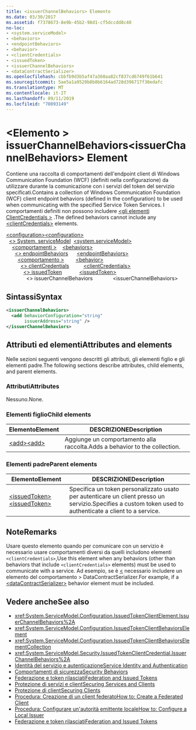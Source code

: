 ```yaml
---
title: <issuerChannelBehaviors> Elemento
ms.date: 03/30/2017
ms.assetid: f7378673-8e9b-45b2-98d1-cf5dccdd8c40
no-loc:
- <system.serviceModel>
- <behaviors>
- <endpointBehaviors>
- <behavior>
- <clientCredentials>
- <issuedToken>
- <issuerChannelBehaviors>
- <dataContractSerializer>
ms.openlocfilehash: cbbfb9d3b5af47a360aa82cf837cd6749f61b641
ms.sourcegitcommit: 5ae5a1a9520b8b8b6164ad728d396717f30edafc
ms.translationtype: MT
ms.contentlocale: it-IT
ms.lasthandoff: 09/11/2019
ms.locfileid: "70893149"
---
```

# <a name="issuerchannelbehaviors-element"></a><span data-ttu-id="c57e1-102">\<Elemento > issuerChannelBehaviors</span><span class="sxs-lookup"><span data-stu-id="c57e1-102">\<issuerChannelBehaviors> Element</span></span>

<span data-ttu-id="c57e1-103">Contiene una raccolta di comportamenti dell'endpoint client di Windows Communication Foundation (WCF) (definiti nella configurazione) da utilizzare durante la comunicazione con i servizi del token del servizio specificati.</span><span class="sxs-lookup"><span data-stu-id="c57e1-103">Contains a collection of Windows Communication Foundation (WCF) client endpoint behaviors (defined in the configuration) to be used when communicating with the specified Service Token Services.</span></span> <span data-ttu-id="c57e1-104">I comportamenti definiti non possono includere [ \<gli elementi ClientCredentials >](clientcredentials.md) .</span><span class="sxs-lookup"><span data-stu-id="c57e1-104">The defined behaviors cannot include any [\<clientCredentials>](clientcredentials.md) elements.</span></span>

<span data-ttu-id="c57e1-105">[\<configuration>](../configuration-element.md)</span><span class="sxs-lookup"><span data-stu-id="c57e1-105">[\<configuration>](../configuration-element.md)</span></span>\
<span data-ttu-id="c57e1-106">&nbsp;&nbsp;[\<> System. serviceModel](system-servicemodel.md)</span><span class="sxs-lookup"><span data-stu-id="c57e1-106">&nbsp;&nbsp;[\<system.serviceModel>](system-servicemodel.md)</span></span>\
<span data-ttu-id="c57e1-107">&nbsp;&nbsp;&nbsp;&nbsp;[\<comportamenti >](behaviors.md)</span><span class="sxs-lookup"><span data-stu-id="c57e1-107">&nbsp;&nbsp;&nbsp;&nbsp;[\<behaviors>](behaviors.md)</span></span>\
<span data-ttu-id="c57e1-108">&nbsp;&nbsp;&nbsp;&nbsp;&nbsp;&nbsp;[\<> endpointBehaviors](endpointbehaviors.md)</span><span class="sxs-lookup"><span data-stu-id="c57e1-108">&nbsp;&nbsp;&nbsp;&nbsp;&nbsp;&nbsp;[\<endpointBehaviors>](endpointbehaviors.md)</span></span>\
<span data-ttu-id="c57e1-109">&nbsp;&nbsp;&nbsp;&nbsp;&nbsp;&nbsp;&nbsp;&nbsp;[\<comportamento >](behavior-of-endpointbehaviors.md)</span><span class="sxs-lookup"><span data-stu-id="c57e1-109">&nbsp;&nbsp;&nbsp;&nbsp;&nbsp;&nbsp;&nbsp;&nbsp;[\<behavior>](behavior-of-endpointbehaviors.md)</span></span>\
<span data-ttu-id="c57e1-110">&nbsp;&nbsp;&nbsp;&nbsp;&nbsp;&nbsp;&nbsp;&nbsp;&nbsp;&nbsp;[\<> clientCredentials](clientcredentials.md)</span><span class="sxs-lookup"><span data-stu-id="c57e1-110">&nbsp;&nbsp;&nbsp;&nbsp;&nbsp;&nbsp;&nbsp;&nbsp;&nbsp;&nbsp;[\<clientCredentials>](clientcredentials.md)</span></span>\
<span data-ttu-id="c57e1-111">&nbsp;&nbsp;&nbsp;&nbsp;&nbsp;&nbsp;&nbsp;&nbsp;&nbsp;&nbsp;&nbsp;&nbsp;[\<> issuedToken](issuedtoken.md)</span><span class="sxs-lookup"><span data-stu-id="c57e1-111">&nbsp;&nbsp;&nbsp;&nbsp;&nbsp;&nbsp;&nbsp;&nbsp;&nbsp;&nbsp;&nbsp;&nbsp;[\<issuedToken>](issuedtoken.md)</span></span>\
<span data-ttu-id="c57e1-112">&nbsp;&nbsp;&nbsp;&nbsp;&nbsp;&nbsp;&nbsp;&nbsp;&nbsp;&nbsp;&nbsp;&nbsp;&nbsp;&nbsp;\<> issuerChannelBehaviors</span><span class="sxs-lookup"><span data-stu-id="c57e1-112">&nbsp;&nbsp;&nbsp;&nbsp;&nbsp;&nbsp;&nbsp;&nbsp;&nbsp;&nbsp;&nbsp;&nbsp;&nbsp;&nbsp;\<issuerChannelBehaviors></span></span>

## <a name="syntax"></a><span data-ttu-id="c57e1-113">Sintassi</span><span class="sxs-lookup"><span data-stu-id="c57e1-113">Syntax</span></span>

```xml
<issuerChannelBehaviors>
  <add behaviorConfiguration="string"
       issuerAddress="string" />
</issuerChannelBehaviors>
```

## <a name="attributes-and-elements"></a><span data-ttu-id="c57e1-114">Attributi ed elementi</span><span class="sxs-lookup"><span data-stu-id="c57e1-114">Attributes and elements</span></span>

<span data-ttu-id="c57e1-115">Nelle sezioni seguenti vengono descritti gli attributi, gli elementi figlio e gli elementi padre.</span><span class="sxs-lookup"><span data-stu-id="c57e1-115">The following sections describe attributes, child elements, and parent elements.</span></span>

### <a name="attributes"></a><span data-ttu-id="c57e1-116">Attributi</span><span class="sxs-lookup"><span data-stu-id="c57e1-116">Attributes</span></span>

<span data-ttu-id="c57e1-117">Nessuno.</span><span class="sxs-lookup"><span data-stu-id="c57e1-117">None.</span></span>

### <a name="child-elements"></a><span data-ttu-id="c57e1-118">Elementi figlio</span><span class="sxs-lookup"><span data-stu-id="c57e1-118">Child elements</span></span>

|<span data-ttu-id="c57e1-119">Elemento</span><span class="sxs-lookup"><span data-stu-id="c57e1-119">Element</span></span>|<span data-ttu-id="c57e1-120">DESCRIZIONE</span><span class="sxs-lookup"><span data-stu-id="c57e1-120">Description</span></span>|
|-------------|-----------------|
|[<span data-ttu-id="c57e1-121">\<add></span><span class="sxs-lookup"><span data-stu-id="c57e1-121">\<add></span></span>](add-of-issuerchannelbehaviors.md)|<span data-ttu-id="c57e1-122">Aggiunge un comportamento alla raccolta.</span><span class="sxs-lookup"><span data-stu-id="c57e1-122">Adds a behavior to the collection.</span></span>|

### <a name="parent-elements"></a><span data-ttu-id="c57e1-123">Elementi padre</span><span class="sxs-lookup"><span data-stu-id="c57e1-123">Parent elements</span></span>

|<span data-ttu-id="c57e1-124">Elemento</span><span class="sxs-lookup"><span data-stu-id="c57e1-124">Element</span></span>|<span data-ttu-id="c57e1-125">DESCRIZIONE</span><span class="sxs-lookup"><span data-stu-id="c57e1-125">Description</span></span>|
|-------------|-----------------|
|[<span data-ttu-id="c57e1-126">\<issuedToken></span><span class="sxs-lookup"><span data-stu-id="c57e1-126">\<issuedToken></span></span>](issuedtoken.md)|<span data-ttu-id="c57e1-127">Specifica un token personalizzato usato per autenticare un client presso un servizio.</span><span class="sxs-lookup"><span data-stu-id="c57e1-127">Specifies a custom token used to authenticate a client to a service.</span></span>|

## <a name="remarks"></a><span data-ttu-id="c57e1-128">Note</span><span class="sxs-lookup"><span data-stu-id="c57e1-128">Remarks</span></span>

<span data-ttu-id="c57e1-129">Usare questo elemento quando per comunicare con un servizio è necessario usare comportamenti diversi da quelli includono elementi `<clientCredentials>`,</span><span class="sxs-lookup"><span data-stu-id="c57e1-129">Use this element when any behaviors (other than behaviors that include `<clientCredentials>` elements) must be used to communicate with a service.</span></span> <span data-ttu-id="c57e1-130">Ad esempio, se è [ \<](datacontractserializer-element.md) necessario includere un elemento del comportamento > DataContractSerializer.</span><span class="sxs-lookup"><span data-stu-id="c57e1-130">For example, if a [\<dataContractSerializer>](datacontractserializer-element.md) behavior element must be included.</span></span>

## <a name="see-also"></a><span data-ttu-id="c57e1-131">Vedere anche</span><span class="sxs-lookup"><span data-stu-id="c57e1-131">See also</span></span>

- <xref:System.ServiceModel.Configuration.IssuedTokenClientElement.IssuerChannelBehaviors%2A>
- <xref:System.ServiceModel.Configuration.IssuedTokenClientBehaviorsElement>
- <xref:System.ServiceModel.Configuration.IssuedTokenClientBehaviorsElementCollection>
- <xref:System.ServiceModel.Security.IssuedTokenClientCredential.IssuerChannelBehaviors%2A>
- [<span data-ttu-id="c57e1-132">Identità del servizio e autenticazione</span><span class="sxs-lookup"><span data-stu-id="c57e1-132">Service Identity and Authentication</span></span>](../../../wcf/feature-details/service-identity-and-authentication.md)
- [<span data-ttu-id="c57e1-133">Comportamenti di sicurezza</span><span class="sxs-lookup"><span data-stu-id="c57e1-133">Security Behaviors</span></span>](../../../wcf/feature-details/security-behaviors-in-wcf.md)
- [<span data-ttu-id="c57e1-134">Federazione e token rilasciati</span><span class="sxs-lookup"><span data-stu-id="c57e1-134">Federation and Issued Tokens</span></span>](../../../wcf/feature-details/federation-and-issued-tokens.md)
- [<span data-ttu-id="c57e1-135">Protezione di servizi e client</span><span class="sxs-lookup"><span data-stu-id="c57e1-135">Securing Services and Clients</span></span>](../../../wcf/feature-details/securing-services-and-clients.md)
- [<span data-ttu-id="c57e1-136">Protezione di client</span><span class="sxs-lookup"><span data-stu-id="c57e1-136">Securing Clients</span></span>](../../../wcf/securing-clients.md)
- [<span data-ttu-id="c57e1-137">Procedura: Creazione di un client federato</span><span class="sxs-lookup"><span data-stu-id="c57e1-137">How to: Create a Federated Client</span></span>](../../../wcf/feature-details/how-to-create-a-federated-client.md)
- [<span data-ttu-id="c57e1-138">Procedura: Configurare un'autorità emittente locale</span><span class="sxs-lookup"><span data-stu-id="c57e1-138">How to: Configure a Local Issuer</span></span>](../../../wcf/feature-details/how-to-configure-a-local-issuer.md)
- [<span data-ttu-id="c57e1-139">Federazione e token rilasciati</span><span class="sxs-lookup"><span data-stu-id="c57e1-139">Federation and Issued Tokens</span></span>](../../../wcf/feature-details/federation-and-issued-tokens.md)

